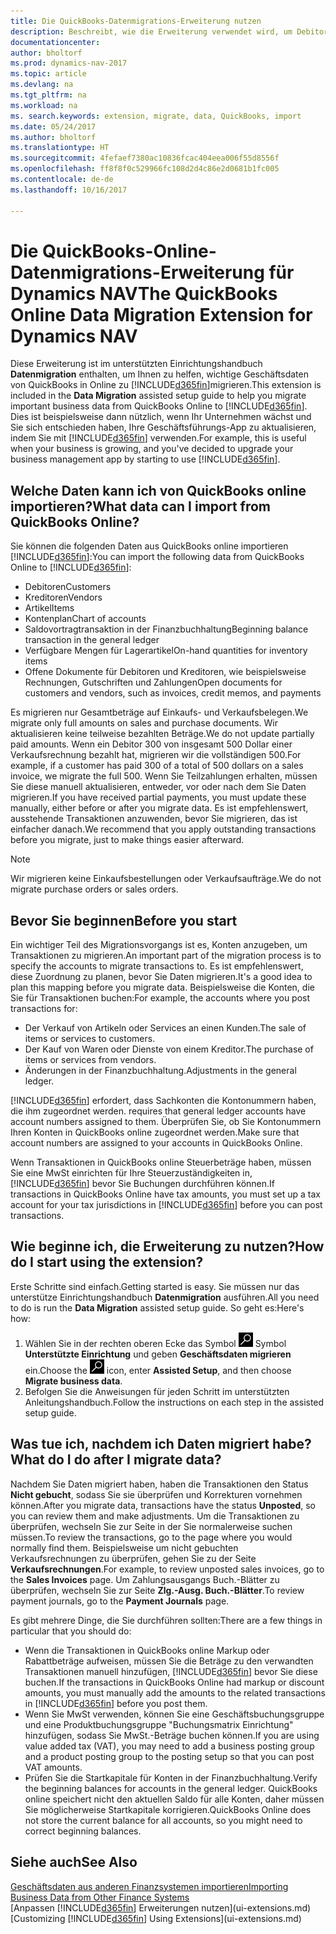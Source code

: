 ```yaml
---
title: Die QuickBooks-Datenmigrations-Erweiterung nutzen
description: Beschreibt, wie die Erweiterung verwendet wird, um Debitoren, Kreditoren, Artikel und Konten aus QuickBooks-Online auf Dynamics NAV zu migrieren
documentationcenter: 
author: bholtorf
ms.prod: dynamics-nav-2017
ms.topic: article
ms.devlang: na
ms.tgt_pltfrm: na
ms.workload: na
ms. search.keywords: extension, migrate, data, QuickBooks, import
ms.date: 05/24/2017
ms.author: bholtorf
ms.translationtype: HT
ms.sourcegitcommit: 4fefaef7380ac10836fcac404eea006f55d8556f
ms.openlocfilehash: ff8f8f0c529966fc108d2d4c86e2d0681b1fc005
ms.contentlocale: de-de
ms.lasthandoff: 10/16/2017

---
```


# <a name="the-quickbooks-online-data-migration-extension-for-dynamics-nav"></a><span data-ttu-id="46976-103">Die QuickBooks-Online-Datenmigrations-Erweiterung für Dynamics NAV</span><span class="sxs-lookup"><span data-stu-id="46976-103">The QuickBooks Online Data Migration Extension for Dynamics NAV</span></span>
<span data-ttu-id="46976-104">Diese Erweiterung ist im unterstützten Einrichtungshandbuch **Datenmigration** enthalten, um Ihnen zu helfen, wichtige Geschäftsdaten von QuickBooks in Online zu [!INCLUDE[d365fin](includes/d365fin_md.md)]migrieren.</span><span class="sxs-lookup"><span data-stu-id="46976-104">This extension is included in the **Data Migration** assisted setup guide to help you migrate important business data from QuickBooks Online to [!INCLUDE[d365fin](includes/d365fin_md.md)].</span></span> <span data-ttu-id="46976-105">Dies ist beispielsweise dann nützlich, wenn Ihr Unternehmen wächst und Sie sich entschieden haben, Ihre Geschäftsführungs-App zu aktualisieren, indem Sie mit [!INCLUDE[d365fin](includes/d365fin_md.md)]  verwenden.</span><span class="sxs-lookup"><span data-stu-id="46976-105">For example, this is useful when your business is growing, and you've decided to upgrade your business management app by starting to use [!INCLUDE[d365fin](includes/d365fin_md.md)].</span></span>

## <a name="what-data-can-i-import-from-quickbooks-online"></a><span data-ttu-id="46976-106">Welche Daten kann ich von QuickBooks online importieren?</span><span class="sxs-lookup"><span data-stu-id="46976-106">What data can I import from QuickBooks Online?</span></span>
<span data-ttu-id="46976-107">Sie können die folgenden Daten aus QuickBooks online importieren [!INCLUDE[d365fin](includes/d365fin_md.md)]:</span><span class="sxs-lookup"><span data-stu-id="46976-107">You can import the following data from QuickBooks Online to [!INCLUDE[d365fin](includes/d365fin_md.md)]:</span></span>  

* <span data-ttu-id="46976-108">Debitoren</span><span class="sxs-lookup"><span data-stu-id="46976-108">Customers</span></span>
* <span data-ttu-id="46976-109">Kreditoren</span><span class="sxs-lookup"><span data-stu-id="46976-109">Vendors</span></span>
* <span data-ttu-id="46976-110">Artikel</span><span class="sxs-lookup"><span data-stu-id="46976-110">Items</span></span>
* <span data-ttu-id="46976-111">Kontenplan</span><span class="sxs-lookup"><span data-stu-id="46976-111">Chart of accounts</span></span> 
* <span data-ttu-id="46976-112">Saldovortragtransaktion in der Finanzbuchhaltung</span><span class="sxs-lookup"><span data-stu-id="46976-112">Beginning balance transaction in the general ledger</span></span>
* <span data-ttu-id="46976-113">Verfügbare Mengen für Lagerartikel</span><span class="sxs-lookup"><span data-stu-id="46976-113">On-hand quantities for inventory items</span></span>
* <span data-ttu-id="46976-114">Offene Dokumente für Debitoren und Kreditoren, wie beispielsweise Rechnungen, Gutschriften und Zahlungen</span><span class="sxs-lookup"><span data-stu-id="46976-114">Open documents for customers and vendors, such as invoices, credit memos, and payments</span></span>

<span data-ttu-id="46976-115">Es migrieren nur Gesamtbeträge auf Einkaufs- und Verkaufsbelegen.</span><span class="sxs-lookup"><span data-stu-id="46976-115">We migrate only full amounts on sales and purchase documents.</span></span> <span data-ttu-id="46976-116">Wir aktualisieren keine teilweise bezahlten Beträge.</span><span class="sxs-lookup"><span data-stu-id="46976-116">We do not update partially paid amounts.</span></span> <span data-ttu-id="46976-117">Wenn ein Debitor 300 von insgesamt 500 Dollar einer Verkaufsrechnung bezahlt hat, migrieren wir die vollständigen 500.</span><span class="sxs-lookup"><span data-stu-id="46976-117">For example, if a customer has paid 300 of a total of 500 dollars on a sales invoice, we migrate the full 500.</span></span> <span data-ttu-id="46976-118">Wenn Sie Teilzahlungen erhalten, müssen Sie diese manuell aktualisieren, entweder, vor oder nach dem Sie Daten migrieren.</span><span class="sxs-lookup"><span data-stu-id="46976-118">If you have received partial payments, you must update these manually, either before or after you migrate data.</span></span> <span data-ttu-id="46976-119">Es ist empfehlenswert, ausstehende Transaktionen anzuwenden, bevor Sie migrieren, das ist einfacher danach.</span><span class="sxs-lookup"><span data-stu-id="46976-119">We recommend that you apply outstanding transactions before you migrate, just to make things easier afterward.</span></span>

> [!NOTE]  
>   <span data-ttu-id="46976-120">Wir migrieren keine Einkaufsbestellungen oder Verkaufsaufträge.</span><span class="sxs-lookup"><span data-stu-id="46976-120">We do not migrate purchase orders or sales orders.</span></span>

## <a name="before-you-start"></a><span data-ttu-id="46976-121">Bevor Sie beginnen</span><span class="sxs-lookup"><span data-stu-id="46976-121">Before you start</span></span>
<span data-ttu-id="46976-122">Ein wichtiger Teil des Migrationsvorgangs ist es, Konten anzugeben, um Transaktionen zu migrieren.</span><span class="sxs-lookup"><span data-stu-id="46976-122">An important part of the migration process is to specify the accounts to migrate transactions to.</span></span> <span data-ttu-id="46976-123">Es ist empfehlenswert, diese Zuordnung zu planen, bevor Sie Daten migrieren.</span><span class="sxs-lookup"><span data-stu-id="46976-123">It's a good idea to plan this mapping before you migrate data.</span></span> <span data-ttu-id="46976-124">Beispielsweise die Konten, die Sie für Transaktionen buchen:</span><span class="sxs-lookup"><span data-stu-id="46976-124">For example, the accounts where you post transactions for:</span></span>  
  
* <span data-ttu-id="46976-125">Der Verkauf von Artikeln oder Services an einen Kunden.</span><span class="sxs-lookup"><span data-stu-id="46976-125">The sale of items or services to customers.</span></span>
* <span data-ttu-id="46976-126">Der Kauf von Waren oder Dienste von einem Kreditor.</span><span class="sxs-lookup"><span data-stu-id="46976-126">The purchase of items or services from vendors.</span></span>  
* <span data-ttu-id="46976-127">Änderungen in der Finanzbuchhaltung.</span><span class="sxs-lookup"><span data-stu-id="46976-127">Adjustments in the general ledger.</span></span>  

[!INCLUDE[d365fin](includes/d365fin_md.md)]<span data-ttu-id="46976-128"> erfordert, dass Sachkonten die Kontonummern haben, die ihm zugeordnet werden.</span><span class="sxs-lookup"><span data-stu-id="46976-128"> requires that general ledger accounts have account numbers assigned to them.</span></span> <span data-ttu-id="46976-129">Überprüfen Sie, ob Sie Kontonummern Ihren Konten in QuickBooks online zugeordnet werden.</span><span class="sxs-lookup"><span data-stu-id="46976-129">Make sure that account numbers are assigned to your accounts in QuickBooks Online.</span></span>

<span data-ttu-id="46976-130">Wenn Transaktionen in QuickBooks online Steuerbeträge haben, müssen Sie eine MwSt einrichten für Ihre Steuerzuständigkeiten in, [!INCLUDE[d365fin](includes/d365fin_md.md)] bevor Sie Buchungen durchführen können.</span><span class="sxs-lookup"><span data-stu-id="46976-130">If transactions in QuickBooks Online have tax amounts, you must set up a tax account for your tax jurisdictions in [!INCLUDE[d365fin](includes/d365fin_md.md)] before you can post transactions.</span></span>

## <a name="how-do-i-start-using-the-extension"></a><span data-ttu-id="46976-131">Wie beginne ich, die Erweiterung zu nutzen?</span><span class="sxs-lookup"><span data-stu-id="46976-131">How do I start using the extension?</span></span>
<span data-ttu-id="46976-132">Erste Schritte sind einfach.</span><span class="sxs-lookup"><span data-stu-id="46976-132">Getting started is easy.</span></span> <span data-ttu-id="46976-133">Sie müssen nur das unterstütze Einrichtungshandbuch **Datenmigration** ausführen.</span><span class="sxs-lookup"><span data-stu-id="46976-133">All you need to do is run the **Data Migration** assisted setup guide.</span></span> <span data-ttu-id="46976-134">So geht es:</span><span class="sxs-lookup"><span data-stu-id="46976-134">Here's how:</span></span>

1. <span data-ttu-id="46976-135">Wählen Sie in der rechten oberen Ecke das Symbol ![Nach Seite oder Bericht suchen](media/ui-search/search_small.png "") Symbol **Unterstützte Einrichtung** und geben **Geschäftsdaten migrieren** ein.</span><span class="sxs-lookup"><span data-stu-id="46976-135">Choose the ![Search for Page or Report](media/ui-search/search_small.png "Search for Page or Report icon") icon, enter **Assisted Setup**, and then choose **Migrate business data**.</span></span>
2. <span data-ttu-id="46976-136">Befolgen Sie die Anweisungen für jeden Schritt im unterstützten Anleitungshandbuch.</span><span class="sxs-lookup"><span data-stu-id="46976-136">Follow the instructions on each step in the assisted setup guide.</span></span>

## <a name="what-do-i-do-after-i-migrate-data"></a><span data-ttu-id="46976-137">Was tue ich, nachdem ich Daten migriert habe?</span><span class="sxs-lookup"><span data-stu-id="46976-137">What do I do after I migrate data?</span></span>
<span data-ttu-id="46976-138">Nachdem Sie Daten migriert haben, haben die Transaktionen den Status **Nicht gebucht**, sodass Sie sie überprüfen und Korrekturen vornehmen können.</span><span class="sxs-lookup"><span data-stu-id="46976-138">After you migrate data, transactions have the status **Unposted**, so you can review them and make adjustments.</span></span> <span data-ttu-id="46976-139">Um die Transaktionen zu überprüfen, wechseln Sie zur Seite in der Sie normalerweise suchen müssen.</span><span class="sxs-lookup"><span data-stu-id="46976-139">To review the transactions, go to the page where you would normally find them.</span></span> <span data-ttu-id="46976-140">Beispielsweise um nicht gebuchten Verkaufsrechnungen zu überprüfen, gehen Sie zu der Seite **Verkaufsrechnungen**.</span><span class="sxs-lookup"><span data-stu-id="46976-140">For example, to review unposted sales invoices, go to the **Sales Invoices** page.</span></span> <span data-ttu-id="46976-141">Um Zahlungsausgangs Buch.-Blätter zu überprüfen, wechseln Sie zur Seite **Zlg.-Ausg. Buch.-Blätter**.</span><span class="sxs-lookup"><span data-stu-id="46976-141">To review payment journals, go to the **Payment Journals** page.</span></span>   

<span data-ttu-id="46976-142">Es gibt mehrere Dinge, die Sie durchführen sollten:</span><span class="sxs-lookup"><span data-stu-id="46976-142">There are a few things in particular that you should do:</span></span>

* <span data-ttu-id="46976-143">Wenn die Transaktionen in QuickBooks online Markup oder Rabattbeträge aufweisen, müssen Sie die Beträge zu den verwandten Transaktionen manuell hinzufügen, [!INCLUDE[d365fin](includes/d365fin_md.md)] bevor Sie diese buchen.</span><span class="sxs-lookup"><span data-stu-id="46976-143">If the transactions in QuickBooks Online had markup or discount amounts, you must manually add the amounts to the related transactions in [!INCLUDE[d365fin](includes/d365fin_md.md)] before you post them.</span></span>
* <span data-ttu-id="46976-144">Wenn Sie MwSt verwenden, können Sie eine Geschäftsbuchungsgruppe und eine Produktbuchungsgruppe "Buchungsmatrix Einrichtung" hinzufügen, sodass Sie MwSt.-Beträge buchen können.</span><span class="sxs-lookup"><span data-stu-id="46976-144">If you are using value added tax (VAT), you may need to add a business posting group and a product posting group to the posting setup so that you can post VAT amounts.</span></span>
* <span data-ttu-id="46976-145">Prüfen Sie die Startkapitale für Konten in der Finanzbuchhaltung.</span><span class="sxs-lookup"><span data-stu-id="46976-145">Verify the beginning balances for accounts in the general ledger.</span></span> <span data-ttu-id="46976-146">QuickBooks online speichert nicht den aktuellen Saldo für alle Konten, daher müssen Sie möglicherweise Startkapitale korrigieren.</span><span class="sxs-lookup"><span data-stu-id="46976-146">QuickBooks Online does not store the current balance for all accounts, so you might need to correct beginning balances.</span></span>

## <a name="see-also"></a><span data-ttu-id="46976-147">Siehe auch</span><span class="sxs-lookup"><span data-stu-id="46976-147">See Also</span></span>
[<span data-ttu-id="46976-148">Geschäftsdaten aus anderen Finanzsystemen importieren</span><span class="sxs-lookup"><span data-stu-id="46976-148">Importing Business Data from Other Finance Systems</span></span>](upload-data.md)  
<span data-ttu-id="46976-149">[Anpassen [!INCLUDE[d365fin](includes/d365fin_md.md)] Erweiterungen nutzen](ui-extensions.md)</span><span class="sxs-lookup"><span data-stu-id="46976-149">[Customizing [!INCLUDE[d365fin](includes/d365fin_md.md)] Using Extensions](ui-extensions.md)</span></span>  

